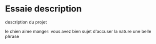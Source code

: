 # Essaie description
description du projet

le chien aime manger:
vous avez bien sujet d'accuser la nature
une belle phrase